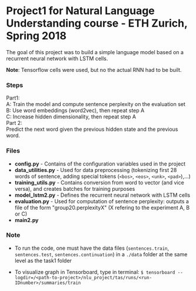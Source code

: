 # Project1 for Natural Language Understanding course - ETH Zurich, Spring 2018

The goal of this project was to build a simple language model based on a recurrent neural network with LSTM cells.

**Note**: Tensorflow cells were used, but no  the actual RNN had to be built.

### Steps
Part1: <br />
A: Train the model and compute sentence perplexity on the evaluation set <br />
B: Use word embeddings (word2vec), then repeat step A <br />
C: Increase hidden dimensionality, then repeat step A <br />
Part 2: <br />
Predict the next word given the previous hidden state and the previous word.


### Files
- **config.py** - Contains of the configuration variables used in the project
- **data_utilities.py** - Used for data preprocessing (tokenizing first 28 words of sentence, adding special tokens
 (`<bos>`, `<eos>`, `<unk>`, `<pad>`),...)
- **training_utils.py** - Contains conversion from word to vector (and vice versa), and creates batches for training purposes
- **model_lstm2.py** - Defines the recurrent neural network with LSTM cells
- **evaluation.py** - Used for computation of sentence perplexity: outputs a file of the form "group20.perplexityX" (X refering to the experiment A, B or C)
- **main2.py**


### Note
- To run the code, one must have the data files (`sentences.train`, `sentences.test`, `sentences.continuation`) in a `./data` folder at the same level as the task1 folder

- To visualize graph in Tensorboard, type in terminal:
`$ tensorboard --logdir=/<path-to-project>/nlu_project/tas/runs/<run-IDnumber>/summaries/train`